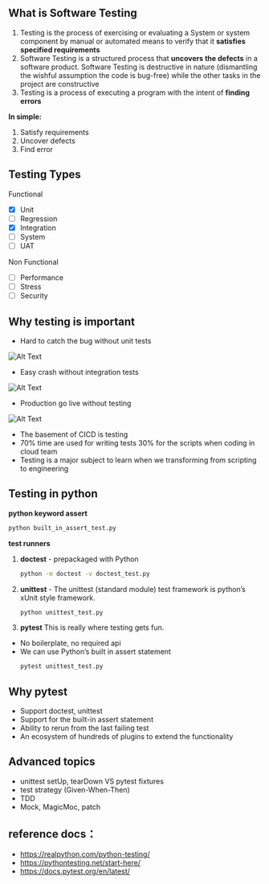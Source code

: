 ## What is Software Testing
1. Testing is the process of exercising or evaluating a System or system component by manual or automated means to verify that it **satisfies specified requirements**
2. Software Testing is a structured process that **uncovers the defects** in a software product. Software Testing is destructive in nature (dismantling the wishful assumption the code is bug-free) while the other tasks in the project are constructive
3. Testing is a process of executing a program with the intent of **finding errors**

**In simple:**
1. Satisfy requirements
2. Uncover defects
3. Find error

## Testing Types
Functional
- [x]  Unit
- [ ]  Regression
- [x]  Integration
- [ ]  System
- [ ]  UAT

Non Functional
- [ ]  Performance
- [ ]  Stress
- [ ]  Security

## Why testing is important
- Hard to catch the bug without unit tests

![Alt Text](http://5b0988e595225.cdn.sohucs.com/images/20190415/c457f570b60b47e3bf6442966cfbfe8c.gif) 

- Easy crash without integration tests

![Alt Text](http://5b0988e595225.cdn.sohucs.com/images/20190415/de0d3ed316da43988afbc7b32e82c674.gif)

- Production go live without testing

![Alt Text](http://5b0988e595225.cdn.sohucs.com/images/20190415/78091c068ae848e2ae16e768a1e0a103.gif)


- The basement of CICD is testing
- 70% time are used for writing tests 30% for the scripts when coding in cloud team 
- Testing is a major subject to learn when we transforming from scripting to engineering

## Testing in python

**python keyword assert**
```bash
python built_in_assert_test.py
```

**test runners**

1. **doctest** - prepackaged with Python

    ```bash
    python -m doctest -v doctest_test.py
    ```
2. **unittest** - The unittest (standard module) test framework is python’s xUnit style framework.
    
    ```bash
    python unittest_test.py
    ```
3. **pytest** This is really where testing gets fun.
- No boilerplate, no required api
- We can use Python’s built in assert statement
    ```bash
    pytest unittest_test.py
    ```

## Why pytest
- Support doctest, unittest 
- Support for the built-in assert statement
- Ability to rerun from the last failing test
- An ecosystem of hundreds of plugins to extend the functionality


## Advanced topics
- unittest setUp, tearDown VS pytest fixtures
- test strategy (Given-When-Then)
- TDD
- Mock, MagicMoc, patch

## reference docs：
- https://realpython.com/python-testing/
- https://pythontesting.net/start-here/
- https://docs.pytest.org/en/latest/